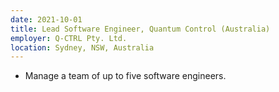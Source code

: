 ```yaml
---
date: 2021-10-01
title: Lead Software Engineer, Quantum Control (Australia)
employer: Q-CTRL Pty. Ltd.
location: Sydney, NSW, Australia
---
```

 - Manage a team of up to five software engineers.
